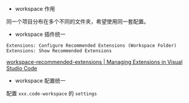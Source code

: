 - workspace 作用

同一个项目分布在多个不同的文件夹，希望使用同一套配置。

- workspace 插件统一

```
Extensions: Configure Recommended Extensions (Workspace Folder)
Extensions: Show Recommended Extensions
```

[workspace-recommended-extensions | Managing Extensions in Visual Studio Code](https://code.visualstudio.com/docs/editor/extension-gallery#_workspace-recommended-extensions)

- workspace 配置统一

配置 `xxx.code-workspace` 的 `settings`